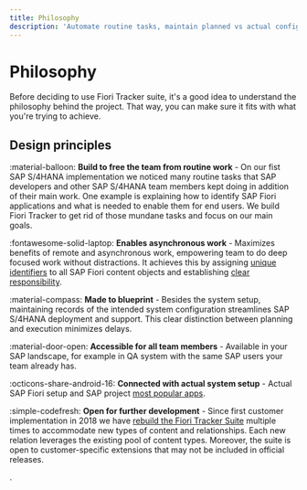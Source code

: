 ```yaml
---
title: Philosophy
description: 'Automate routine tasks, maintain planned vs actual configurations, accessible to all team members, integrate with system setup, open for extensions.'
---
```

# Philosophy

Before deciding to use Fiori Tracker suite, it's a good idea to understand the philosophy behind the project. That way, you can make sure it fits with what you're trying to achieve.

## Design principles

:material-balloon: **Build to free the team from routine work** - On our fist SAP S/4HANA implementation we noticed many routine tasks that SAP developers and other SAP S/4HANA team members kept doing in addition of their main work. One example is explaining how to identify SAP Fiori applications and what is needed to enable them for end users. We build Fiori Tracker to get rid of those mundane tasks and focus on our main goals.

:fontawesome-solid-laptop: **Enables asynchronous work** - Maximizes benefits of remote and asynchronous work, empowering team to do deep focused work without distractions. It achieves this by assigning [unique identifiers](usecases/posts/app-identification.md) to all SAP Fiori content objects and establishing [clear responsibility](usecases/posts/clarity-of-resp.md).

:material-compass: **Made to blueprint** - Besides the system setup, maintaining records of the intended system configuration streamlines SAP S/4HANA deployment and support. This clear distinction between planning and execution minimizes delays.

:material-door-open: **Accessible for all team members** - Available in your SAP landscape, for example in QA system with the same SAP users your team already has. 

:octicons-share-android-16: **Connected with actual system setup** - Actual SAP Fiori setup and SAP project [most popular apps](https://fioriappsusage.org).

:simple-codefresh: **Open for further development** - Since first customer implementation in 2018 we have [rebuild the Fiori Tracker Suite](history.md) multiple times to accommodate new types of content and relationships. Each new relation leverages the existing pool of content types. Moreover, the suite is  open to customer-specific extensions that may not be included in official releases.

.
    